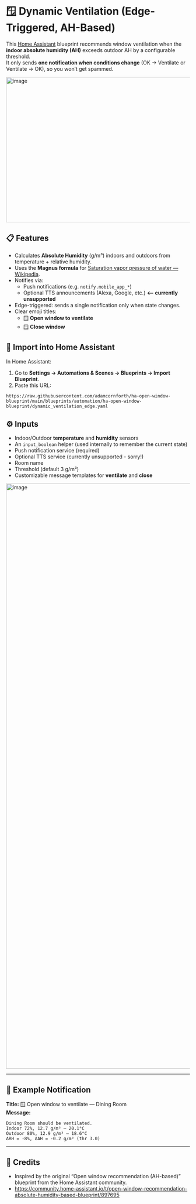 # 🪟 Dynamic Ventilation (Edge-Triggered, AH-Based)

This [Home Assistant](https://www.home-assistant.io/) blueprint recommends window ventilation when the **indoor absolute humidity (AH)** exceeds outdoor AH by a configurable threshold.  
It only sends **one notification when conditions change** (OK → Ventilate or Ventilate → OK), so you won’t get spammed.

<img width="1170" height="397" alt="image" src="https://github.com/user-attachments/assets/97d22647-fa95-4ff4-b1cd-39d08733688a" />

## 📋 Features

- Calculates **Absolute Humidity** (g/m³) indoors and outdoors from temperature + relative humidity.
- Uses the **Magnus formula** for [Saturation vapor pressure of water — Wikipedia](https://en.wikipedia.org/wiki/Humidity#Saturation_vapor_pressure_of_water).
- Notifies via:
  - Push notifications (e.g. `notify.mobile_app_*`)
  - Optional TTS announcements (Alexa, Google, etc.) **<-- currently unsupported**
- Edge-triggered: sends a single notification only when state changes.
- Clear emoji titles:
  - 🪟 **Open window to ventilate**
  - 🪟 **Close window**


## 🚀 Import into Home Assistant

In Home Assistant:

1. Go to **Settings → Automations & Scenes → Blueprints → Import Blueprint**.
2. Paste this URL:

```
https://raw.githubusercontent.com/adamcornforth/ha-open-window-blueprint/main/blueprints/automation/ha-open-window-blueprint/dynamic_ventilation_edge.yaml
```

## ⚙️ Inputs

- Indoor/Outdoor **temperature** and **humidity** sensors
- An `input_boolean` helper (used internally to remember the current state)
- Push notification service (required)
- Optional TTS service (currently unsupported - sorry!)
- Room name
- Threshold (default 3 g/m³)
- Customizable message templates for **ventilate** and **close**

<img width="1414" height="1600" alt="image" src="https://github.com/user-attachments/assets/7bd22b99-487a-4d6b-aa2e-76fd3d0e6dac" />

---

## 🧪 Example Notification

**Title:** 🪟 Open window to ventilate — Dining Room  
**Message:**
```
Dining Room should be ventilated.
Indoor 72%, 12.7 g/m³ — 20.1°C
Outdoor 80%, 12.9 g/m³ — 18.6°C
ΔRH = -8%, ΔAH = -0.2 g/m³ (thr 3.0)
```

---

## 🙌 Credits

- Inspired by the original “Open window recommendation (AH-based)” blueprint from the Home Assistant community.
- https://community.home-assistant.io/t/open-window-recommendation-absolute-humidity-based-blueprint/897695 
